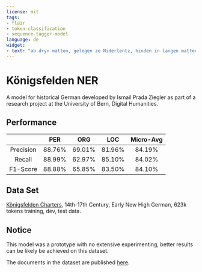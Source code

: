 ```yaml
---
license: mit
tags:
- flair
- token-classification
- sequence-tagger-model
language: de
widget:
- text: "ab dryn matten, gelegen ze Niderlentz, hinden in langen matten eychen, waren ze etlichen zitten Jennis Huͤbers von Niderlentz, und hat sie gekoͧft von Walther Renold"
---
```


# Königsfelden NER

A model for historical German developed by Ismail Prada Ziegler as part of a research project at the University of Bern, Digital Humanities.


## Performance

| | PER | ORG | LOC | Micro-Avg |
| :---: | :---: | :---: | :---: | :---: |
| Precision | 88.76% | 69.01% | 81.96% | 84.19% |
| Recall | 88.99% | 62.97% | 85.10% | 84.02% |
| F1-Score | 88.88% | 65.85% | 83.50% | 84.10% |
 

## Data Set

[Königsfelden Charters](https://zenodo.org/record/5179361), 14th-17th Century, Early New High German, 623k tokens training, dev, test data.


## Notice

This model was a prototype with no extensive experimenting, better results can be likely be achieved on this dataset.

The documents in the dataset are published [here](https://www.koenigsfelden.uzh.ch).

